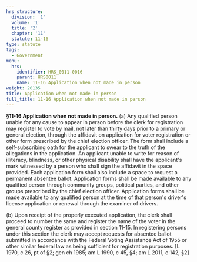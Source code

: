 ```yaml
---
hrs_structure:
  division: '1'
  volume: '1'
  title: '2'
  chapter: '11'
  statute: 11-16
type: statute
tags:
  - Government
menu:
  hrs:
    identifier: HRS_0011-0016
    parent: HRS0011
    name: 11-16 Application when not made in person
weight: 20135
title: Application when not made in person
full_title: 11-16 Application when not made in person
---
```

**§11-16 Application when not made in person.** (a) Any qualified person unable for any cause to appear in person before the clerk for registration may register to vote by mail, not later than thirty days prior to a primary or general election, through the affidavit on application for voter registration or other form prescribed by the chief election officer. The form shall include a self-subscribing oath for the applicant to swear to the truth of the allegations in the application. An applicant unable to write for reason of illiteracy, blindness, or other physical disability shall have the applicant's mark witnessed by a person who shall sign the affidavit in the space provided. Each application form shall also include a space to request a permanent absentee ballot. Application forms shall be made available to any qualified person through community groups, political parties, and other groups prescribed by the chief election officer. Application forms shall be made available to any qualified person at the time of that person's driver's license application or renewal through the examiner of drivers.

(b) Upon receipt of the properly executed application, the clerk shall proceed to number the same and register the name of the voter in the general county register as provided in section 11-15\. In registering persons under this section the clerk may accept requests for absentee ballot submitted in accordance with the Federal Voting Assistance Act of 1955 or other similar federal law as being sufficient for registration purposes. [L 1970, c 26, pt of §2; gen ch 1985; am L 1990, c 45, §4; am L 2011, c 142, §2]